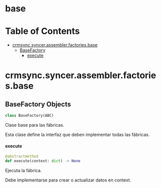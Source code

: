 # base
# Table of Contents

* [crmsync.syncer.assembler.factories.base](#crmsync.syncer.assembler.factories.base)
  * [BaseFactory](#crmsync.syncer.assembler.factories.base.BaseFactory)
    * [execute](#crmsync.syncer.assembler.factories.base.BaseFactory.execute)

<a id="crmsync.syncer.assembler.factories.base"></a>

# crmsync.syncer.assembler.factories.base

<a id="crmsync.syncer.assembler.factories.base.BaseFactory"></a>

## BaseFactory Objects

```python
class BaseFactory(ABC)
```

Clase base para las fábricas.

Esta clase define la interfaz que deben implementar todas las fábricas.

<a id="crmsync.syncer.assembler.factories.base.BaseFactory.execute"></a>

#### execute

```python
@abstractmethod
def execute(context: dict) -> None
```

Ejecuta la fábrica.

Debe implementarse para crear o actualizar datos en context.

